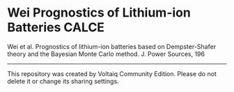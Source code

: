 # Wei Prognostics of Lithium-ion Batteries CALCE

Wei et al. Prognostics of lithium-ion batteries based on Dempster-Shafer theory and the Bayesian Monte Carlo method. J. Power Sources, 196

---

This repository was created by Voltaiq Community Edition. Please do not delete it or change its
sharing settings.
